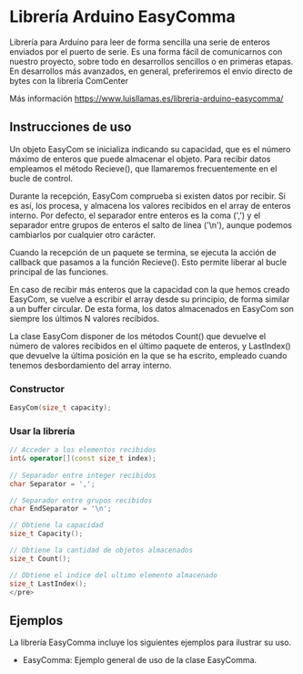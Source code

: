 # Librería Arduino EasyComma
Librería para Arduino para leer de forma sencilla una serie de enteros enviados por el puerto de serie. Es una forma fácil de comunicarnos con nuestro proyecto, sobre todo en desarrollos sencillos o en primeras etapas. En desarrollos más avanzados, en general, preferiremos el envío directo de bytes con la librería ComCenter

Más información https://www.luisllamas.es/libreria-arduino-easycomma/

## Instrucciones de uso
Un objeto EasyCom se inicializa indicando su capacidad, que es el número máximo de enteros que puede almacenar el objeto. Para recibir datos empleamos el método Recieve(), que llamaremos frecuentemente en el bucle de control.

Durante la recepción, EasyCom comprueba si existen datos por recibir. Si es así, los procesa, y almacena los valores recibidos en el array de enteros interno. Por defecto, el separador entre enteros es la coma (',') y el separador entre grupos de enteros el salto de línea ('\n'), aunque podemos cambiarlos por cualquier otro carácter.

Cuando la recepción de un paquete se termina, se ejecuta la acción de callback que pasamos a la función Recieve(). Esto permite liberar al bucle principal de las funciones.

En caso de recibir más enteros que la capacidad con la que hemos creado EasyCom, se vuelve a escribir el array desde su principio, de forma similar a un buffer circular. De esta forma, los datos almacenados en EasyCom son siempre los últimos N valores recibidos.

La clase EasyCom disponer de los métodos Count() que devuelve el número de valores recibidos en el último paquete de enteros, y LastIndex() que devuelve la última posición en la que se ha escrito, empleado cuando tenemos desbordamiento del array interno.


### Constructor
```c++
EasyCom(size_t capacity);
```

### Usar la librería
```c++
// Acceder a los elementos recibidos
int& operator[](const size_t index);
	
// Separador entre integer recibidos
char Separator = ',';

// Separador entre grupos recibidos
char EndSeparator = '\n';

// Obtiene la capacidad 
size_t Capacity();

// Obtiene la cantidad de objetos almacenados
size_t Count();

// Obtiene el indice del ultimo elemento almacenado
size_t LastIndex();
</pre>
```


## Ejemplos
La librería EasyComma incluye los siguientes ejemplos para ilustrar su uso.
* EasyComma: Ejemplo general de uso de la clase EasyComma.

